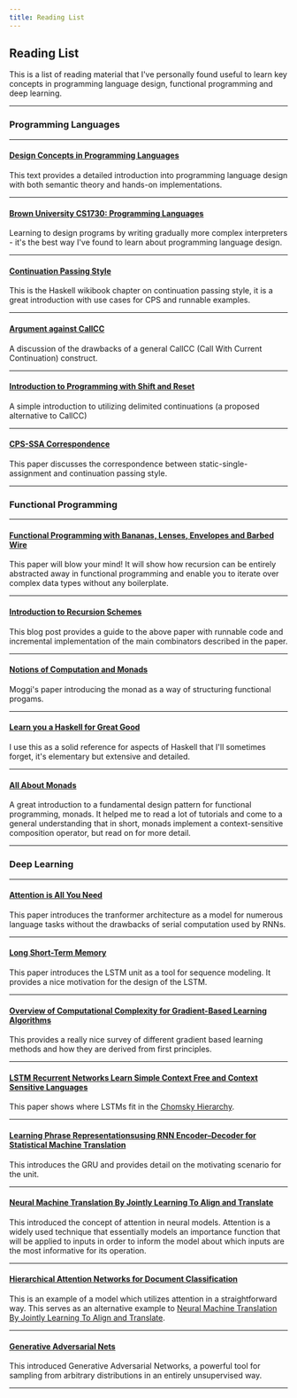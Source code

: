 ```yaml
---
title: Reading List
---
```

## Reading List
This is a list of reading material that I've personally found useful to learn key concepts in programming language design, functional programming and deep learning.

***

### Programming Languages

***

#### [Design Concepts in Programming Languages](https://mitpress.mit.edu/books/design-concepts-programming-languages)
This text provides a detailed introduction into programming language design with both semantic theory and hands-on implementations.

***

#### [Brown University CS1730: Programming Languages](https://cs.brown.edu/courses/cs173/2014/assignments.html)
Learning to design programs by writing gradually more complex interpreters - it's the best way I've found to learn about programming language design.

***

#### [Continuation Passing Style](https://en.wikibooks.org/wiki/Haskell/Continuation_passing_style)
This is the Haskell wikibook chapter on continuation passing style, it is a great introduction with use cases for CPS and runnable examples.

***

#### [Argument against CallCC](http://okmij.org/ftp/continuations/against-callcc.html)
A discussion of the drawbacks of a general CallCC (Call With Current Continuation) construct.

***

#### [Introduction to Programming with Shift and Reset](http://pllab.is.ocha.ac.jp/~asai/cw2011tutorial/main-e.pdf)
A simple introduction to utilizing delimited continuations (a proposed alternative to CallCC)

***

#### [CPS-SSA Correspondence](https://www.cs.purdue.edu/homes/suresh/502-Fall2008/papers/kelsey-ssa-cps.pdf)
This paper discusses the correspondence between static-single-assignment and continuation passing style.

***

### Functional Programming

***

#### [Functional Programming with Bananas, Lenses, Envelopes and Barbed Wire](https://maartenfokkinga.github.io/utwente/mmf91m.pdf)
This paper will blow your mind! It will show how recursion can be entirely abstracted away in functional programming and enable you to iterate over complex data types without any boilerplate.

***

#### [Introduction to Recursion Schemes](https://blog.sumtypeofway.com/posts/introduction-to-recursion-schemes.html)
This blog post provides a guide to the above paper with runnable code and incremental implementation of the main combinators described in the paper.

***

#### [Notions of Computation and Monads](https://www.cs.cmu.edu/~crary/819-f09/Moggi91.pdf)
Moggi's paper introducing the monad as a way of structuring functional progams.

***

#### [Learn you a Haskell for Great Good](http://learnyouahaskell.com/chapters)
I use this as a solid reference for aspects of Haskell that I'll sometimes forget, it's elementary but extensive and detailed.

***

#### [All About Monads](https://wiki.haskell.org/All_About_Monads)
A great introduction to a fundamental design pattern for functional programming, monads. It helped me to read a lot of tutorials and come to a general understanding that in short, monads implement a context-sensitive composition operator, but read on for more detail.

***

### Deep Learning

***

#### [Attention is All You Need](https://arxiv.org/abs/1706.03762)
This paper introduces the tranformer architecture as a model for numerous language tasks without the drawbacks of serial computation used by RNNs.

***

#### [Long Short-Term Memory](https://www.researchgate.net/publication/13853244_Long_Short-term_Memory) 
This paper introduces the LSTM unit as a tool for sequence modeling. It provides a nice  motivation for the design of the LSTM.

***

#### [Overview of Computational Complexity for Gradient-Based Learning Algorithms](https://web.stanford.edu/class/psych209a/ReadingsByDate/02_25/Williams%20Zipser95RecNets.pdf)
This provides a really nice survey of different gradient based learning methods and how they are derived from first principles.

***

#### [LSTM Recurrent Networks Learn Simple Context Free and Context Sensitive Languages](ftp://ftp.idsia.ch/pub/juergen/L-IEEE.pdf)
This paper shows where LSTMs fit in the [Chomsky Hierarchy](https://en.wikipedia.org/wiki/Chomsky_hierarchy).

***

#### [Learning Phrase Representationsusing RNN Encoder–Decoder for Statistical Machine Translation](https://arxiv.org/pdf/1406.1078.pdf)
This introduces the GRU and provides detail on the motivating scenario for the unit.

***

#### [Neural Machine Translation By Jointly Learning To Align and Translate](https://arxiv.org/pdf/1409.0473.pdf)
This introduced the concept of attention in neural models. Attention is a widely used technique that essentially models an importance function that will be applied to inputs in order to inform the model about which inputs are the most informative for its operation. 

***

#### [Hierarchical Attention Networks for Document Classification](http://www.cs.cmu.edu/~./hovy/papers/16HLT-hierarchical-attention-networks.pdf)
This is an example of a model which utilizes attention in  a straightforward way. This serves as an alternative example to [Neural Machine Translation By Jointly Learning To Align and Translate](https://arxiv.org/pdf/1409.0473.pdf).

***

#### [Generative Adversarial Nets](https://papers.nips.cc/paper/5423-generative-adversarial-nets.pdf)
This introduced Generative Adversarial Networks, a powerful tool for sampling from arbitrary distributions in an entirely unsupervised way.

***
